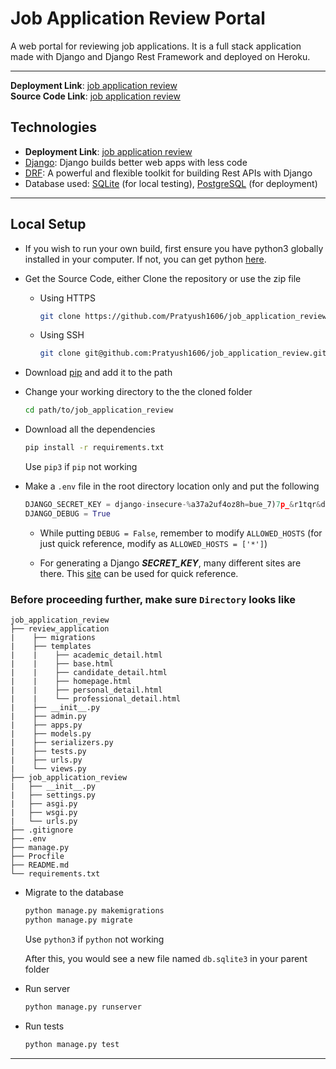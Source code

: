 # Job Application Review Portal

A web portal for reviewing job applications. It is a full stack application made with Django and Django Rest Framework and deployed on Heroku.

---
**Deployment Link**: [job application review](https://job-application-review.herokuapp.com/)  
**Source Code Link**: [job application review](https://github.com/Pratyush1606/job_application_review)

## **Technologies**

* **Deployment Link**: [job application review](https://job-application-review.herokuapp.com/)
* [Django](https://www.djangoproject.com/): Django builds better web apps with less code
* [DRF](www.django-rest-framework.org/): A powerful and flexible toolkit for building Rest APIs with Django
* Database used: [SQLite](https://www.sqlite.org/index.html) (for local testing), [PostgreSQL](https://www.psycopg.org/) (for deployment)

---

## **Local Setup**

* If you wish to run your own build, first ensure you have python3 globally installed in your computer. If not, you can get python [here](https://www.python.org/downloads/).

* Get the Source Code, either Clone the repository or use the zip file

  * Using HTTPS

    ```sh
    git clone https://github.com/Pratyush1606/job_application_review.git
    ```
  
  * Using SSH

    ```sh
    git clone git@github.com:Pratyush1606/job_application_review.git
    ```

* Download [pip](https://pip.pypa.io/en/stable/installing/) and add it to the path

* Change your working directory to the the cloned folder

    ```bash
    cd path/to/job_application_review
    ```

* Download all the dependencies

    ```bash
    pip install -r requirements.txt
    ```

    Use `pip3` if `pip` not working

* Make a `.env` file in the root directory location only and put the following

    ```python
    DJANGO_SECRET_KEY = django-insecure-%a37a2uf4oz8h=bue_7)7p_&r1tqr&dlh7+-3r+*h)+y)@p9!u
    DJANGO_DEBUG = True
    ```

  * While putting `DEBUG = False`, remember to modify `ALLOWED_HOSTS` (for just quick reference, modify as `ALLOWED_HOSTS = ['*']`)

  * For generating a Django ***SECRET_KEY***, many different sites are there. This [site](https://miniwebtool.com/django-secret-key-generator/) can be used for quick reference.

### Before proceeding further, make sure ```Directory``` looks like

```
job_application_review
├── review_application
|    ├── migrations
|    ├── templates
|    |    ├── academic_detail.html
|    |    ├── base.html
|    |    ├── candidate_detail.html
|    |    ├── homepage.html
|    |    ├── personal_detail.html
|    |    └── professional_detail.html
|    ├── __init__.py
|    ├── admin.py
|    ├── apps.py
|    ├── models.py
|    ├── serializers.py
|    ├── tests.py
|    ├── urls.py
|    └── views.py
├── job_application_review
|   ├── __init__.py
|   ├── settings.py
|   ├── asgi.py
|   ├── wsgi.py
|   └── urls.py
├── .gitignore
├── .env
├── manage.py
├── Procfile
├── README.md
└── requirements.txt
```

* Migrate to the database

    ```bash
    python manage.py makemigrations
    python manage.py migrate
    ```

    Use `python3` if `python` not working

    After this, you would see a new file named `db.sqlite3` in your parent folder

* Run server

    ```sh
    python manage.py runserver
    ```

* Run tests

  ```sh
  python manage.py test
  ```

---